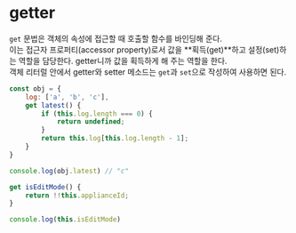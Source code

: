# getter

`get` 문법은 객체의 속성에 접근할 때 호출할 함수를 바인딩해 준다.  
이는 접근자 프로퍼티(accessor property)로서 값을 **획득(get)**하고 설정(set)하는 역할을 담당한다. getter니까 값을 획득하게 해 주는 역할을 한다.  
객체 리터럴 안에서 getter와 setter 메소드는 `get`과 `set`으로 작성하여 사용하면 된다.

```javascript
const obj = {
    log: ['a', 'b', 'c'],
    get latest() {
        if (this.log.length === 0) {
            return undefined;
        }
        return this.log[this.log.length - 1];
    }
}

console.log(obj.latest) // "c"
```

```javascript
get isEditMode() {
    return !!this.applianceId;
}

console.log(this.isEditMode)
```
